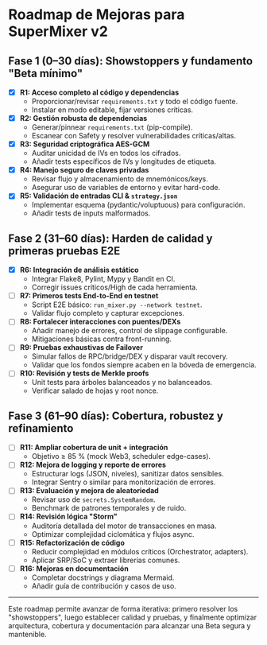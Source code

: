 # Roadmap de Mejoras para SuperMixer v2

## Fase 1 (0–30 días): Showstoppers y fundamento "Beta mínimo"  
- [x] **R1: Acceso completo al código y dependencias**  
  - Proporcionar/revisar `requirements.txt` y todo el código fuente.  
  - Instalar en modo editable, fijar versiones críticas.  
- [x] **R2: Gestión robusta de dependencias**  
  - Generar/pinnear `requirements.txt` (pip-compile).  
  - Escanear con Safety y resolver vulnerabilidades críticas/altas.  
- [x] **R3: Seguridad criptográfica AES-GCM**  
  - Auditar unicidad de IVs en todos los cifrados.  
  - Añadir tests específicos de IVs y longitudes de etiqueta.  
- [x] **R4: Manejo seguro de claves privadas**  
  - Revisar flujo y almacenamiento de mnemónicos/keys.  
  - Asegurar uso de variables de entorno y evitar hard-code.  
- [x] **R5: Validación de entradas CLI & `strategy.json`**  
  - Implementar esquema (pydantic/voluptuous) para configuración.  
  - Añadir tests de inputs malformados.  

## Fase 2 (31–60 días): Harden de calidad y primeras pruebas E2E  
- [x] **R6: Integración de análisis estático**  
  - Integrar Flake8, Pylint, Mypy y Bandit en CI.  
  - Corregir issues críticos/High de cada herramienta.  
- [ ] **R7: Primeros tests End-to-End en testnet**  
  - Script E2E básico: `run_mixer.py --network testnet`.  
  - Validar flujo completo y capturar excepciones.  
- [ ] **R8: Fortalecer interacciones con puentes/DEXs**  
  - Añadir manejo de errores, control de slippage configurable.  
  - Mitigaciones básicas contra front-running.  
- [ ] **R9: Pruebas exhaustivas de Failover**  
  - Simular fallos de RPC/bridge/DEX y disparar vault recovery.  
  - Validar que los fondos siempre acaben en la bóveda de emergencia.  
- [ ] **R10: Revisión y tests de Merkle proofs**  
  - Unit tests para árboles balanceados y no balanceados.  
  - Verificar salado de hojas y root nonce.  

## Fase 3 (61–90 días): Cobertura, robustez y refinamiento  
- [ ] **R11: Ampliar cobertura de unit + integración**  
  - Objetivo ≥ 85 % (mock Web3, scheduler edge-cases).  
- [ ] **R12: Mejora de logging y reporte de errores**  
  - Estructurar logs (JSON, niveles), sanitizar datos sensibles.  
  - Integrar Sentry o similar para monitorización de errores.  
- [ ] **R13: Evaluación y mejora de aleatoriedad**  
  - Revisar uso de `secrets.SystemRandom`.  
  - Benchmark de patrones temporales y de ruido.  
- [ ] **R14: Revisión lógica "Storm"**  
  - Auditoría detallada del motor de transacciones en masa.  
  - Optimizar complejidad ciclomática y flujos async.  
- [ ] **R15: Refactorización de código**  
  - Reducir complejidad en módulos críticos (Orchestrator, adapters).  
  - Aplicar SRP/SoC y extraer librerías comunes.  
- [ ] **R16: Mejoras en documentación**  
  - Completar docstrings y diagrama Mermaid.  
  - Añadir guía de contribución y casos de uso.  

---  
Este roadmap permite avanzar de forma iterativa: primero resolver los "showstoppers", luego establecer calidad y pruebas, y finalmente optimizar arquitectura, cobertura y documentación para alcanzar una Beta segura y mantenible. 